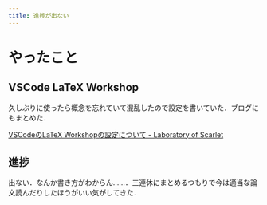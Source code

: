 ```yaml
---
title: 進捗が出ない
---
```




# やったこと

## VSCode LaTeX Workshop

久しぶりに使ったら概念を忘れていて混乱したので設定を書いていた．ブログにもまとめた．

<a href="https://blog.sh4869.net/post/2019/10/10/vscode-latexmk-setting/" class="embedly-card">VSCodeのLaTeX Workshopの設定について - Laboratory of Scarlet</a>


## 進捗

出ない．なんか書き方がわからん……．三連休にまとめるつもりで今は適当な論文読んだりしたほうがいい気がしてきた．
